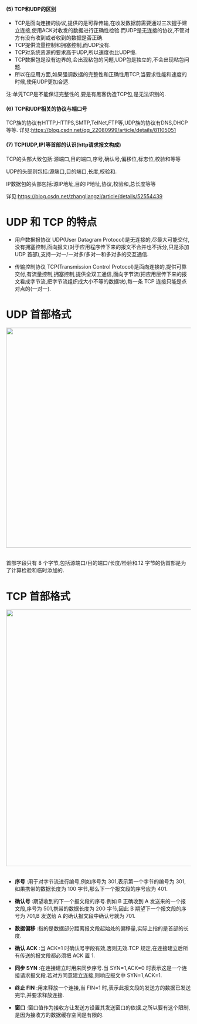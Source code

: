 #### (5) TCP和UDP的区别
* TCP是面向连接的协议,提供的是可靠传输,在收发数据前需要通过三次握手建立连接,使用ACK对收发的数据进行正确性检验.而UDP是无连接的协议,不管对方有没有收到或者收到的数据是否正确.
* TCP提供流量控制和拥塞控制,而UDP没有.
* TCP对系统资源的要求高于UDP,所以速度也比UDP慢.
* TCP数据包是没有边界的,会出现粘包的问题,UDP包是独立的,不会出现粘包问题.
* 所以在应用方面,如果强调数据的完整性和正确性用TCP,当要求性能和速度的时候,使用UDP更加合适.

注:单凭TCP是不能保证完整性的,要是有黑客伪造TCP包,是无法识别的.
#### (6) TCP和UDP相关的协议与端口号
TCP族的协议有HTTP,HTTPS,SMTP,TelNet,FTP等,UDP族的协议有DNS,DHCP等等.
详见:https://blog.csdn.net/qq_22080999/article/details/81105051
#### (7) TCP(UDP,IP)等首部的认识(http请求报文构成)
TCP的头部大致包括:源端口,目的端口,序号,确认号,偏移位,标志位,校验和等等

UDP的头部则包括:源端口,目的端口,长度,校验和.

IP数据包的头部包括:源IP地址,目的IP地址,协议,校验和,总长度等等

详见:https://blog.csdn.net/zhangliangzi/article/details/52554439

# UDP 和 TCP 的特点

- 用户数据报协议 UDP(User Datagram Protocol)是无连接的,尽最大可能交付,没有拥塞控制,面向报文(对于应用程序传下来的报文不合并也不拆分,只是添加 UDP 首部),支持一对一/一对多/多对一和多对多的交互通信.

- 传输控制协议 TCP(Transmission Control Protocol)是面向连接的,提供可靠交付,有流量控制,拥塞控制,提供全双工通信,面向字节流(把应用层传下来的报文看成字节流,把字节流组织成大小不等的数据块),每一条 TCP 连接只能是点对点的(一对一).

# UDP 首部格式

<div align="center"> <img src="https://cs-notes-1256109796.cos.ap-guangzhou.myqcloud.com/d4c3a4a1-0846-46ec-9cc3-eaddfca71254.jpg" width="600"/> </div><br>

首部字段只有 8 个字节,包括源端口/目的端口/长度/检验和.12 字节的伪首部是为了计算检验和临时添加的.

# TCP 首部格式

<div align="center"> <img src="https://cs-notes-1256109796.cos.ap-guangzhou.myqcloud.com/55dc4e84-573d-4c13-a765-52ed1dd251f9.png" width="700"/> </div><br>

-   **序号**   :用于对字节流进行编号,例如序号为 301,表示第一个字节的编号为 301,如果携带的数据长度为 100 字节,那么下一个报文段的序号应为 401.

-   **确认号**   :期望收到的下一个报文段的序号.例如 B 正确收到 A 发送来的一个报文段,序号为 501,携带的数据长度为 200 字节,因此 B 期望下一个报文段的序号为 701,B 发送给 A 的确认报文段中确认号就为 701.

-   **数据偏移**   :指的是数据部分距离报文段起始处的偏移量,实际上指的是首部的长度.

-   **确认 ACK**   :当 ACK=1 时确认号字段有效,否则无效.TCP 规定,在连接建立后所有传送的报文段都必须把 ACK 置 1.

-   **同步 SYN**   :在连接建立时用来同步序号.当 SYN=1,ACK=0 时表示这是一个连接请求报文段.若对方同意建立连接,则响应报文中 SYN=1,ACK=1.

-   **终止 FIN**   :用来释放一个连接,当 FIN=1 时,表示此报文段的发送方的数据已发送完毕,并要求释放连接.

-   **窗口**   :窗口值作为接收方让发送方设置其发送窗口的依据.之所以要有这个限制,是因为接收方的数据缓存空间是有限的.
